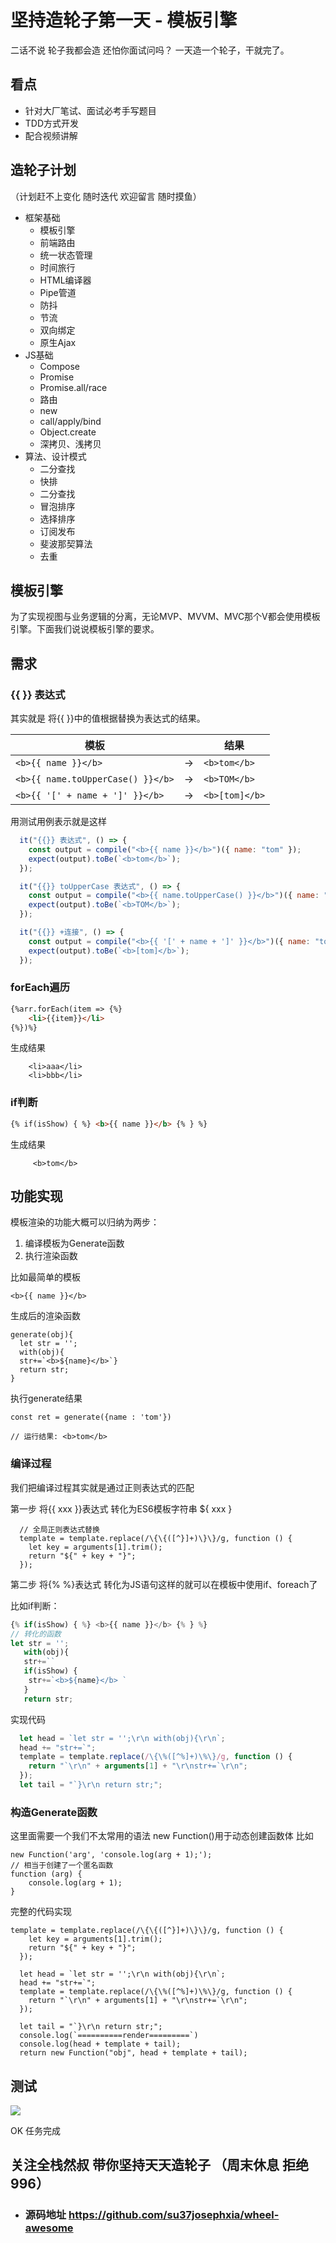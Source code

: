 # 坚持造轮子第一天 - 模板引擎

二话不说 轮子我都会造 还怕你面试问吗？
一天造一个轮子，干就完了。

## 看点
- 针对大厂笔试、面试必考手写题目
- TDD方式开发
- 配合视频讲解


## 造轮子计划
（计划赶不上变化 随时迭代 欢迎留言 随时摸鱼）
- 框架基础
  - 模板引擎
  - 前端路由
  - 统一状态管理
  - 时间旅行
  - HTML编译器
  - Pipe管道
  - 防抖
  - 节流
  - 双向绑定
  - 原生Ajax
- JS基础
  - Compose
  - Promise
  - Promise.all/race
  - 路由
  - new
  - call/apply/bind
  - Object.create
  - 深拷贝、浅拷贝
- 算法、设计模式
  - 二分查找
  - 快排
  - 二分查找
  - 冒泡排序
  - 选择排序
  - 订阅发布
  - 斐波那契算法
  - 去重


## 模板引擎
为了实现视图与业务逻辑的分离，无论MVP、MVVM、MVC那个V都会使用模板引擎。下面我们说说模板引擎的要求。

## 需求
### {{ }} 表达式

其实就是 将{{ }}中的值根据替换为表达式的结果。

| 模板                                  |      | 结果               |
| ------------------------------------- | ---- | ------------------ |
| ```<b>{{ name }}</b>```               | →    | ```<b>tom</b>```   |
| ```<b>{{ name.toUpperCase() }}</b>``` | →    | ```<b>TOM</b>```   |
| ```<b>{{ '[' + name + ']' }}</b>```   | →    | ```<b>[tom]</b>``` |


用测试用例表示就是这样

```js
  it("{{}} 表达式", () => {
    const output = compile("<b>{{ name }}</b>")({ name: "tom" });
    expect(output).toBe(`<b>tom</b>`);
  });

  it("{{}} toUpperCase 表达式", () => {
    const output = compile("<b>{{ name.toUpperCase() }}</b>")({ name: "tom" });
    expect(output).toBe(`<b>TOM</b>`);
  });

  it("{{}} +连接", () => {
    const output = compile("<b>{{ '[' + name + ']' }}</b>")({ name: "tom" });
    expect(output).toBe(`<b>[tom]</b>`);
  });


```

### forEach遍历
```html
{%arr.forEach(item => {%}
    <li>{{item}}</li>
{%})%}
```
生成结果
```
    <li>aaa</li>
    <li>bbb</li>
```

### if判断
```html
{% if(isShow) { %} <b>{{ name }}</b> {% } %}
```
生成结果
```
     <b>tom</b> 
```


## 功能实现
模板渲染的功能大概可以归纳为两步：
1. 编译模板为Generate函数
2. 执行渲染函数

比如最简单的模板
```
<b>{{ name }}</b>
```
生成后的渲染函数
```
generate(obj){
  let str = '';
  with(obj){
  str+=`<b>${name}</b>`}
  return str;
}
```
执行generate结果
```
const ret = generate({name : 'tom'})

// 运行结果: <b>tom</b>

```

### 编译过程
我们把编译过程其实就是通过正则表达式的匹配

第一步 将{{ xxx }}表达式 转化为ES6模板字符串 ${ xxx }
```
  // 全局正则表达式替换
  template = template.replace(/\{\{([^}]+)\}\}/g, function () {
    let key = arguments[1].trim();
    return "${" + key + "}";
  });
```

第二步 将{% %}表达式 转化为JS语句这样的就可以在模板中使用if、foreach了

比如if判断：
```js
{% if(isShow) { %} <b>{{ name }}</b> {% } %}
// 转化的函数
let str = '';
   with(obj){
   str+=``
   if(isShow) {
    str+=`<b>${name}</b> `
   }
   return str;
```

实现代码
```js
  let head = `let str = '';\r\n with(obj){\r\n`;
  head += "str+=`";
  template = template.replace(/\{\%([^%]+)\%\}/g, function () {
    return "`\r\n" + arguments[1] + "\r\nstr+=`\r\n";
  });
  let tail = "`}\r\n return str;";

```

### 构造Generate函数

这里面需要一个我们不太常用的语法 new Function()用于动态创建函数体
比如
```
new Function('arg', 'console.log(arg + 1);');
// 相当于创建了一个匿名函数
function (arg) {
    console.log(arg + 1);
}
```
完整的代码实现
```
template = template.replace(/\{\{([^}]+)\}\}/g, function () {
    let key = arguments[1].trim();
    return "${" + key + "}";
  });

  let head = `let str = '';\r\n with(obj){\r\n`;
  head += "str+=`";
  template = template.replace(/\{\%([^%]+)\%\}/g, function () {
    return "`\r\n" + arguments[1] + "\r\nstr+=`\r\n";
  });

  let tail = "`}\r\n return str;";
  console.log(`==========render=========`)
  console.log(head + template + tail);
  return new Function("obj", head + template + tail);
```

## 测试

![](https://imgkr2.cn-bj.ufileos.com/ce2a945e-1dab-4716-bea8-b467bfb320f9.png?UCloudPublicKey=TOKEN_8d8b72be-579a-4e83-bfd0-5f6ce1546f13&Signature=0G0aWrG2zUnjFh1P7Hv3ncjQ9ro%253D&Expires=1603161755)



OK 任务完成

## 关注全栈然叔 带你坚持天天造轮子 （周末休息 拒绝996）
- ### 源码地址 https://github.com/su37josephxia/wheel-awesome
